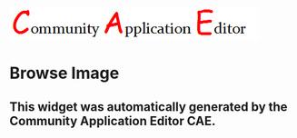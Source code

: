 ![CAE](https://github.com/cae-development/frontendComponent-Browse-Image/blob/gh-pages/img/logo.png)  

Browse Image
===================


This widget was automatically generated by the Community Application Editor CAE.  
---------------
